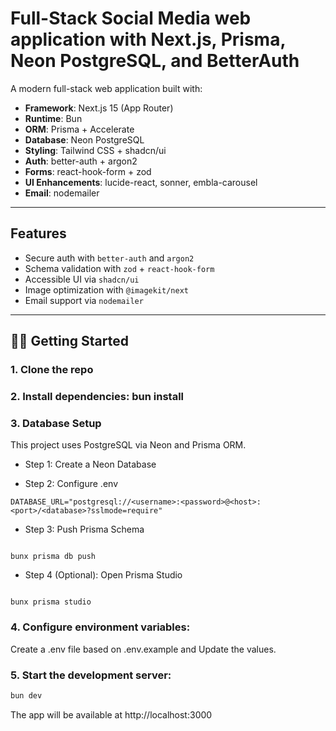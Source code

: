 <!-- This is a [Next.js](https://nextjs.org) project bootstrapped with [`create-next-app`](https://nextjs.org/docs/app/api-reference/cli/create-next-app).

## Getting Started

First, run the development server:

```bash
npm run dev
# or
yarn dev

# or
pnpm dev
# or
bun dev
```

Open [http://localhost:3000](http://localhost:3000) with your browser to see the result.

You can start editing the page by modifying `app/page.tsx`. The page auto-updates as you edit the file.

This project uses [`next/font`](https://nextjs.org/docs/app/building-your-application/optimizing/fonts) to automatically optimize and load [Geist](https://vercel.com/font), a new font family for Vercel.

## Learn More

To learn more about Next.js, take a look at the following resources:

- [Next.js Documentation](https://nextjs.org/docs) - learn about Next.js features and API.
- [Learn Next.js](https://nextjs.org/learn) - an interactive Next.js tutorial.

You can check out [the Next.js GitHub repository](https://github.com/vercel/next.js) - your feedback and contributions are welcome!

## Deploy on Vercel

The easiest way to deploy your Next.js app is to use the [Vercel Platform](https://vercel.com/new?utm_medium=default-template&filter=next.js&utm_source=create-next-app&utm_campaign=create-next-app-readme) from the creators of Next.js.

Check out our [Next.js deployment documentation](https://nextjs.org/docs/app/building-your-application/deploying) for more details. -->

# Full-Stack Social Media web application with Next.js, Prisma, Neon PostgreSQL, and BetterAuth

A modern full-stack web application built with:

- **Framework**: Next.js 15 (App Router)
- **Runtime**: Bun
- **ORM**: Prisma + Accelerate
- **Database**: Neon PostgreSQL
- **Styling**: Tailwind CSS + shadcn/ui
- **Auth**: better-auth + argon2
- **Forms**: react-hook-form + zod
- **UI Enhancements**: lucide-react, sonner, embla-carousel
- **Email**: nodemailer

---

## Features

- Secure auth with `better-auth` and `argon2`
- Schema validation with `zod` + `react-hook-form`
- Accessible UI via `shadcn/ui`
- Image optimization with `@imagekit/next`
- Email support via `nodemailer`

---

## 🧑‍💻 Getting Started

### 1. Clone the repo

### 2. Install dependencies: bun install

### 3. Database Setup

This project uses PostgreSQL via Neon and Prisma ORM.

- Step 1: Create a Neon Database

- Step 2: Configure .env

```env
DATABASE_URL="postgresql://<username>:<password>@<host>:<port>/<database>?sslmode=require"
```

- Step 3: Push Prisma Schema

```bun

bunx prisma db push
```

- Step 4 (Optional): Open Prisma Studio

```bun

bunx prisma studio

```

### 4. Configure environment variables:

Create a .env file based on .env.example and Update the values.

### 5. Start the development server:

```bash
bun dev
```

The app will be available at http://localhost:3000
